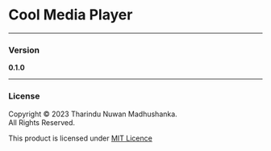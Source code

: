 # Cool Media Player

---
### Version

**0.1.0**

---


### License

Copyright &copy; 2023 Tharindu Nuwan Madhushanka. <br>
All Rights Reserved.

This product is licensed under [MIT Licence](License.txt "License Document")

